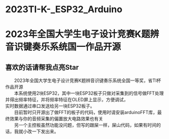 # 2023TI-K-_ESP32_Arduino
<h1>2023年全国大学生电子设计竞赛K题辨音识键奏乐系统国一作品开源</h1>
<h2>喜欢的话请帮我点亮Star</h2>
<p>
  &emsp;&emsp;2023年全国大学生电子设计竞赛K题辨音识键奏乐系统全国一等奖，省TI杯作品开源<br/>
  &emsp;&emsp;本系统使用2块ESP32，其中一块ESP32板子只做对采集到的信号做FFT处理并得出频率特征，并将频率特征在OLED屏上显示，方便调试，<br/>实时数据通过串口发送给另一块ESP32板子。<br/>
  &emsp;&emsp;目前暂时只开源出了做FFT的板子的代码，使用时请安装arduinoFFT库，最终效果与你的音频采集的偏置放大电路效果也有关<br/>
  &emsp;&emsp;另一个主控板虽然功能没问题，但写的跟屎一样，屎山代码，如果有时间的话，我就小改一下发出来。
</p>


